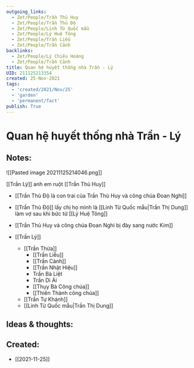 ```yaml
---
outgoing_links:
  - Zet/People/Trần Thủ Huy
  - Zet/People/Trần Thủ Độ
  - Zet/People/Linh Từ Quốc mẫu
  - Zet/People/Lý Huệ Tông
  - Zet/People/Trần Liễu
  - Zet/People/Trần Cảnh
backlinks:
  - Zet/People/Lý Chiêu Hoàng
  - Zet/People/Trần Cảnh
title: Quan hệ huyết thống nhà Trần - Lý
UID: 211125213354
created: 25-Nov-2021
tags:
  - 'created/2021/Nov/25'
  - 'garden'
  - 'permanent/fact'
publish: True
---
```

# Quan hệ huyết thống nhà Trần - Lý

## Notes:

![[Pasted image 20211125214046.png]]

[[Trần Lý]] anh em ruột [[Trần Thủ Huy]]
- [[Trần Thủ Độ là con trai của Trần Thủ Huy và công chúa Đoan Nghi]]
- [[Trần Thủ Độ]] lấy chị họ mình là [[Linh Từ Quốc mẫu|Trần Thị Dung]] làm vợ sau khi bức tử [[Lý Huệ Tông]]
- [[Trần Thủ Huy và công chúa Đoan Nghi bị đày sang nước Kim]]

- [[Trần Lý]]
	- [[Trần Thừa]]
		- [[Trần Liễu]]
		- [[Trần Cảnh]]
		- [[Trần Nhật Hiệu]]
		- Trần Bà Liệt
		- Trần Di Ái
		- [[Thụy Bà Công chúa]]
		- [[Thiên Thành công chúa]]
	- [[Trần Tự Khánh]]	
	- [[Linh Từ Quốc mẫu|Trần Thị Dung]]

## Ideas & thoughts:



## Created:
- [[2021-11-25]]
